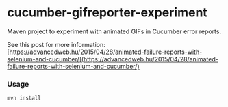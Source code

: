 cucumber-gifreporter-experiment
===============================
Maven project to experiment with animated GIFs in Cucumber error reports.

See this post for more information: [https://advancedweb.hu/2015/04/28/animated-failure-reports-with-selenium-and-cucumber/](https://advancedweb.hu/2015/04/28/animated-failure-reports-with-selenium-and-cucumber/)

### Usage
```mvn install```
